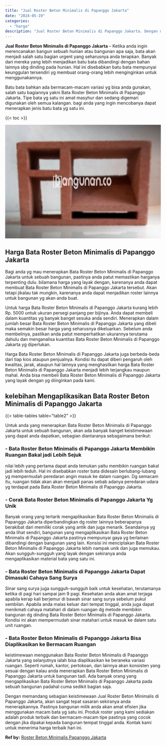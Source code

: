 ```yaml
---
title: "Jual Roster Beton Minimalis di Papanggo Jakarta"
date: "2024-05-19"
categories: 
  - "harga"
description: "Jual Roster Beton Minimalis di Papanggo Jakarta. Dengan memandang sebagian keistimewaan Jual Roster Beton Minimalis di Papanggo Jakarta, akan sangat tepat sa..."
---
```


**Jual Roster Beton Minimalis di Papanggo Jakarta** – Ketika anda ingin merencanakan bangun sebuah hunian atau bangunan apa saja, bata akan menjadi salah satu bagian urgent yang seharusnya anda terapkan. Banyak dari mereka yang lebih menjadikan batu bata dibandingi dengan bahan lainnya sbg dinding pada hunian. Hal ini disebabkan batu bata mempunyai keunggulan tersendiri yg membuat orang-orang lebih menginginkan untuk menggunakannya.

Batu bata bahkan ada bermacam-macam variasi yg bisa anda gunakan, salah satu bagiannya yakni Bata Roster Beton Minimalis di Papanggo Jakarta. Tipe bata yg satu ini amat masyhur dan sedang digemari digunakan oleh semua kalangan. bagi anda yang ingin mencobanya dapat menerapkan jenis batu bata yg satu ini.

{{< toc >}}

![Jual Roster Beton Minimalis di Papanggo Jakarta](/images/bata-roster-minimalis-36.png)

## Harga Bata Roster Beton Minimalis di Papanggo Jakarta

Bagi anda yg mau menerapkan Bata Roster Beton Minimalis di Papanggo Jakarta untuk sebuah bangunan, pastinya anda patut memastikan harganya terpenting dulu. bilamana harga yang layak dengan, karenanya anda dapat membuat Bata Roster Beton Minimalis di Papanggo Jakarta tersebut. Akan tetapi jikalau tak mungkin, karenanya anda dapat menjadikan roster lainnya untuk bangunan yg akan anda buat.

Untuk harga Bata Roster Beton Minimalis di Papanggo Jakarta kurang lebih Rp. 5000 untuk ukuran persegi panjang per bijinya. Anda dapat membeli dalam kuantitas yg banyak banget sesuka anda sendiri. Menerapkan dalam jumlah besar Bata Roster Beton Minimalis di Papanggo Jakarta yang dibeli maka semakin besar harga yang seharusnya dikeluarkan. Sebelum anda membelinya, pastikan anda patut memperhatikan ukurannya terutama dahulu dan menganalisa kuantitas Bata Roster Beton Minimalis di Papanggo Jakarta yg diperlukan.

Harga Bata Roster Beton Minimalis di Papanggo Jakarta juga berbeda-beda dari tiap kios ataupun penjualnya. Kondisi itu dapat diberi pengaruh oleh kwalitas, jarak, ataupun hal lainnya yang menghasilkan harga Bata Roster Beton Minimalis di Papanggo Jakarta menjadi lebih terjangkau maupun mahal. Anda bisa membeli Bata Roster Beton Minimalis di Papanggo Jakarta yang layak dengan yg diinginkan pada kami.

## kelebihan Mengaplikasikan Bata Roster Beton Minimalis di Papanggo Jakarta

{{< table-tables table="table2" >}}

Untuk anda yang menerapkan Bata Roster Beton Minimalis di Papanggo Jakarta untuk sebuah bangunan, akan ada banyak banget keistimewaan yang dapat anda dapatkan, sebagian diantaranya sebagaimana berikut:

### \- Bata Roster Beton Minimalis di Papanggo Jakarta Membikin Ruangan Bakal jadi Lebih Sejuk

nilai lebih yang pertama dapat anda temukan yaitu membikin ruangan bakal jadi lebih teduh. Hal ini disebabkan roster bata didesain berlubang-lubang yg mempermudah peredaran angin masuk ke dalam ruangan. Dg semacam itu, ruangan tidak akan akan menjadi panas sebab adanya peredaran udara yg terdapat pada Bata Roster Beton Minimalis di Papanggo Jakarta.

### \- Corak Bata Roster Beton Minimalis di Papanggo Jakarta Yg Unik

Banyak orang yang tertarik mengaplikasikan Bata Roster Beton Minimalis di Papanggo Jakarta diperbandingkan dg roster lainnya beberapanya berakibat dari memiliki corak yang antik dan juga menarik. Seandainya yg anda lihat sendiri, bangunan yang mengaplikasikan Bata Roster Beton Minimalis di Papanggo Jakarta pastinya mempunyai gaya yg berlainan dibandingi dengan bangunan yang lain. Konsisi ini menciptakan Bata Roster Beton Minimalis di Papanggo Jakarta lebih nampak unik dan juga memukau. Akan sungguh-sungguh yang layak dengan sekiranya anda mengaplikasikan material bata yang satu ini.

### \- Bata Roster Beton Minimalis di Papanggo Jakarta Dapat Dimasuki Cahaya Sang Surya

Sinar sang surya juga sungguh-sungguh baik untuk kesehatan, terutamanya ketika di pagi hari sampai jam 9 pagi. Kesehatan anda akan amat terjaga apabila kerap kali berjemur di bawah sinar sang surya sebelum pukul sembilan. Apabila anda malas keluar dari tempat tinggal, anda juga dapat menikmati cahaya matahari di dalam ruangan dg metode membikin bangunan dg dinding Bata Roster Beton Minimalis di Papanggo Jakarta. Kondisi ini akan mempermudah sinar matahari untuk masuk ke dalam satu unit ruangan.

### \- Bata Roster Beton Minimalis di Papanggo Jakarta Bisa Diaplikasikan ke Bermacam Ruangan

keistimewaan menggunakan Bata Roster Beton Minimalis di Papanggo Jakarta yang selanjutnya ialah bisa diaplikasikan ke beraneka variasi ruangan. Seperti rumah, kantor, pertokoan, dan lainnya akan konsisten yang sesuai dengan kalau anda menerapkan Bata Roster Beton Minimalis di Papanggo Jakarta untuk bangunan tadi. Ada banyak orang yang mengaplikasikan Bata Roster Beton Minimalis di Papanggo Jakarta pada sebuah bangunan padahal cuma sedikit bagian saja.

Dengan memandang sebagian keistimewaan Jual Roster Beton Minimalis di Papanggo Jakarta, akan sangat tepat sasaran sekiranya anda menerapkannya. Pastinya bangunan milik anda akan amat efisien jika menggunakan macam bata yg satu ini. Produk roster yang kami sediakan adalah produk terbaik dan bermacam-macam tipe pastinya yang cocok dengan jika dipakai kepada bangunan tempat tinggal anda. Kontak kami untuk menerima harga terbaik hari ini.

**Ref by:** [Roster Beton Minimalis Papanggo Jakarta](https://id.wikipedia.org/wiki/Roster)
